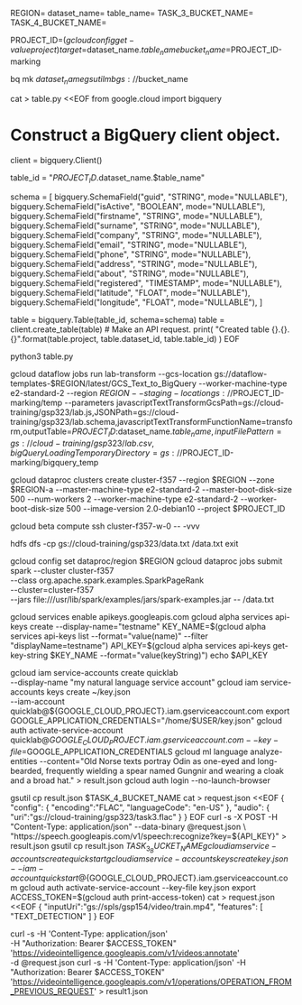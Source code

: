 REGION=
dataset_name=
table_name=
TASK_3_BUCKET_NAME=
TASK_4_BUCKET_NAME=

PROJECT_ID=$(gcloud config get-value project)
target=$dataset_name.$table_name
bucket_name=$PROJECT_ID-marking

bq mk $dataset_name
gsutil mb gs://$bucket_name

cat > table.py <<EOF
from google.cloud import bigquery

# Construct a BigQuery client object.
client = bigquery.Client()


table_id = "$PROJECT_ID.$dataset_name.$table_name"

schema = [
    bigquery.SchemaField("guid", "STRING", mode="NULLABLE"),
    bigquery.SchemaField("isActive", "BOOLEAN", mode="NULLABLE"),
    bigquery.SchemaField("firstname", "STRING", mode="NULLABLE"),
    bigquery.SchemaField("surname", "STRING", mode="NULLABLE"),
    bigquery.SchemaField("company", "STRING", mode="NULLABLE"),
    bigquery.SchemaField("email", "STRING", mode="NULLABLE"),
    bigquery.SchemaField("phone", "STRING", mode="NULLABLE"),
    bigquery.SchemaField("address", "STRING", mode="NULLABLE"),
    bigquery.SchemaField("about", "STRING", mode="NULLABLE"),
    bigquery.SchemaField("registered", "TIMESTAMP", mode="NULLABLE"),
    bigquery.SchemaField("latitude", "FLOAT", mode="NULLABLE"),
    bigquery.SchemaField("longitude", "FLOAT", mode="NULLABLE"),
]

table = bigquery.Table(table_id, schema=schema)
table = client.create_table(table)  # Make an API request.
print(
    "Created table {}.{}.{}".format(table.project, table.dataset_id, table.table_id)
)
EOF

python3 table.py

gcloud dataflow jobs run lab-transform --gcs-location gs://dataflow-templates-$REGION/latest/GCS_Text_to_BigQuery --worker-machine-type e2-standard-2 --region $REGION --staging-location gs://$PROJECT_ID-marking/temp --parameters javascriptTextTransformGcsPath=gs://cloud-training/gsp323/lab.js,JSONPath=gs://cloud-training/gsp323/lab.schema,javascriptTextTransformFunctionName=transform,outputTable=$PROJECT_ID:$dataset_name.$table_name,inputFilePattern=gs://cloud-training/gsp323/lab.csv,bigQueryLoadingTemporaryDirectory=gs://$PROJECT_ID-marking/bigquery_temp

gcloud dataproc clusters create cluster-f357 --region $REGION --zone $REGION-a --master-machine-type e2-standard-2 --master-boot-disk-size 500 --num-workers 2 --worker-machine-type e2-standard-2 --worker-boot-disk-size 500 --image-version 2.0-debian10 --project $PROJECT_ID

gcloud beta compute ssh cluster-f357-w-0 -- -vvv

hdfs dfs -cp gs://cloud-training/gsp323/data.txt /data.txt
exit

gcloud config set dataproc/region $REGION
gcloud dataproc jobs submit spark --cluster cluster-f357 \
  --class org.apache.spark.examples.SparkPageRank \
  --cluster=cluster-f357 \
  --jars file:///usr/lib/spark/examples/jars/spark-examples.jar -- /data.txt

gcloud services enable apikeys.googleapis.com
gcloud alpha services api-keys create --display-name="testname" 
KEY_NAME=$(gcloud alpha services api-keys list --format="value(name)" --filter "displayName=testname")
API_KEY=$(gcloud alpha services api-keys get-key-string $KEY_NAME --format="value(keyString)")
echo $API_KEY

gcloud iam service-accounts create quicklab \
  --display-name "my natural language service account"
gcloud iam service-accounts keys create ~/key.json \
  --iam-account quicklab@${GOOGLE_CLOUD_PROJECT}.iam.gserviceaccount.com
export GOOGLE_APPLICATION_CREDENTIALS="/home/$USER/key.json"
gcloud auth activate-service-account quicklab@${GOOGLE_CLOUD_PROJECT}.iam.gserviceaccount.com --key-file=$GOOGLE_APPLICATION_CREDENTIALS
gcloud ml language analyze-entities --content="Old Norse texts portray Odin as one-eyed and long-bearded, frequently wielding a spear named Gungnir and wearing a cloak and a broad hat." > result.json
gcloud auth login --no-launch-browser

gsutil cp result.json $TASK_4_BUCKET_NAME
cat > request.json <<EOF 
{
  "config": {
      "encoding":"FLAC",
      "languageCode": "en-US"
  },
  "audio": {
      "uri":"gs://cloud-training/gsp323/task3.flac"
  }
}
EOF
curl -s -X POST -H "Content-Type: application/json" --data-binary @request.json \
"https://speech.googleapis.com/v1/speech:recognize?key=${API_KEY}" > result.json
gsutil cp result.json $TASK_3_BUCKET_NAME
gcloud iam service-accounts create quickstart
gcloud iam service-accounts keys create key.json --iam-account quickstart@${GOOGLE_CLOUD_PROJECT}.iam.gserviceaccount.com
gcloud auth activate-service-account --key-file key.json
export ACCESS_TOKEN=$(gcloud auth print-access-token)
cat > request.json <<EOF 
{
   "inputUri":"gs://spls/gsp154/video/train.mp4",
   "features": [
      "TEXT_DETECTION"
   ]
}
EOF


curl -s -H 'Content-Type: application/json' \
    -H "Authorization: Bearer $ACCESS_TOKEN" \
    'https://videointelligence.googleapis.com/v1/videos:annotate' \
    -d @request.json
curl -s -H 'Content-Type: application/json' -H "Authorization: Bearer $ACCESS_TOKEN" 'https://videointelligence.googleapis.com/v1/operations/OPERATION_FROM_PREVIOUS_REQUEST' > result1.json
